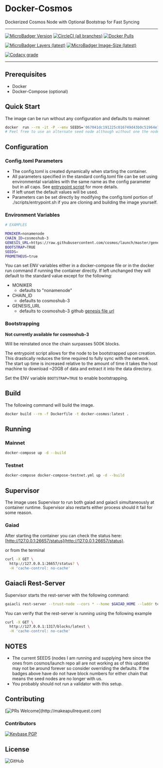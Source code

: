 # Docker-Cosmos

Dockerized Cosmos Node with Optional Bootstrap for Fast Syncing

---

[![MicroBadger Version](https://images.microbadger.com/badges/version/ryanhendricks/docker-cosmos.svg)](https://microbadger.com/images/ryanhendricks/docker-cosmos)
[![CircleCI (all branches)](https://img.shields.io/circleci/project/github/RyanHendricks/docker-cosmos.svg?label=build&logo=circleci&logoColor=white)](https://circleci.com/gh/RyanHendricks/docker-cosmos)
[![Docker Pulls](https://img.shields.io/docker/pulls/ryanhendricks/docker-cosmos.svg?logo=docker&logoColor=white)](https://hub.docker.com/r/ryanhendricks/docker-cosmos)

[![MicroBadger Layers (latest)](https://img.shields.io/microbadger/layers/ryanhendricks/docker-cosmos/latest.svg?logo=docker&logoColor=white)](https://microbadger.com/images/ryanhendricks/docker-cosmos)
[![MicroBadger Image-Size (latest)](https://img.shields.io/microbadger/image-size/ryanhendricks/docker-cosmos:latest.svg?logo=docker&logoColor=white)](https://microbadger.com/images/ryanhendricks/docker-cosmos)

[![Codacy grade](https://img.shields.io/codacy/grade/c35da045d95b4f07b09948d19bacaa47.svg?logo=codacy)](https://www.codacy.com?utm_source=github.com&amp;utm_medium=referral&amp;utm_content=RyanHendricks/docker-cosmos&amp;utm_campaign=Badge_Grade)

---

## Prerequisites

- Docker
- Docker-Compose (optional)

## Quick Start

The image can be run without any configuration and defaults to mainnet

```bash
docker  run --rm -it -P --env SEEDS='067041dc191225c016749d43b0c51964e74aded4@35:245:96:132:26656' ryanhendricks/docker-cosmos:latest
# Feel free to use an alternate seed node although without one the node will have issues starting

```

## Configuration

### Config.toml Parameters

- The config.toml is created dynamically when starting the container.
- All parameters specified in the standard config.toml file can be set using environmental variables with the same name as the config parameter but in all caps. See [entrypoint script](./scripts/entrypoint.sh) for more details.
- If left unset the default values will be used.
- Parameters can be set directly by modifying the config.toml portion of ./scripts/entrypoint.sh if you are cloning and building the image yourself.

### Environment Variables

```bash
# EXAMPLES

MONIKER=nonamenode
CHAIN_ID=cosmoshub-3
GENESIS_URL=https://raw.githubusercontent.com/cosmos/launch/master/genesis.json
BOOTSTRAP=TRUE
SEEDS=
PROMETHEUS=true

```

You can set ENV variables either in a docker-compose file or in the docker run command if running the container directly. If left unchanged they will default to the standard value except for the following:

- MONIKER
  - defaults to "nonamenode"
- CHAIN_ID
  - defaults to cosmoshub-3
- GENESIS_URL
  - defaults to cosmoshub-3 github [genesis file url](https://raw.githubusercontent.com/cosmos/launch/master/genesis.json)

### Bootstrapping

  **Not currently available for cosmoshub-3**

  Will be reinstated once the chain surpasses 500K blocks.

  The entrypoint script allows for the node to be bootstrapped upon creation. This drastically reduces the time required to fully sync with the network. The start up time is increased relative to the amount of time it takes the host machine to download ~20GB of data and extract it into the data directory.

  Set the ENV variable ```BOOTSTRAP=TRUE``` to enable bootstrapping.

## Build

The following command will build the image.

```bash
docker build --rm -f Dockerfile -t docker-cosmos:latest .
```

## Running

### Mainnet

```sh
docker-compose up -d --build
```

### Testnet

```sh
docker-compose docker-compose-testnet.yml up -d --build
```

## Supervisor

The image uses Supervisor to run both gaiad and gaiacli simultaneously at container runtime. Supervisor also restarts either process should it fail for some reason.

### Gaiad

After starting the container you can check the status here: [http://127.0.0.1:26657/status](http://127.0.0.1:26657/status).

or from the terminal

```bash
curl -X GET \
  http://127.0.0.1:26657/status? \
  -H 'cache-control: no-cache'
```

## Gaiacli Rest-Server

Supervisor starts the rest-server with the following command:

```bash
gaiacli rest-server --trust-node --cors * --home $GAIAD_HOME --laddr tcp://0.0.0.0:1317

```

You can verify that the rest-server is running using the following example

```bash
curl -X GET \
  http://127.0.0.1:1317/blocks/latest \
  -H 'cache-control: no-cache'
```

## NOTES

- The current SEEDS (nodes I am running and supplying here since the ones from cosmos/launch repo all are not working as of this update) may not be around forever so consider overriding the defaults. If the badges above have do not have block numbers for either chain that means the seed nodes are no longer with us.
- You probably should not run a validator with this setup.

## Contributing

[![PRs Welcome](https://img.shields.io/badge/PRs-welcome-brightgreen.svg?)](http://makeapullrequest.com)

### Contributors

[![Keybase PGP](https://img.shields.io/keybase/pgp/ryanhendricks.svg?label=keybase&logo=keybase&logoColor=white)](https://keybase.io/ryanhendricks)

## License

![GitHub](https://img.shields.io/github/license/ryanhendricks/docker-cosmos.svg)
